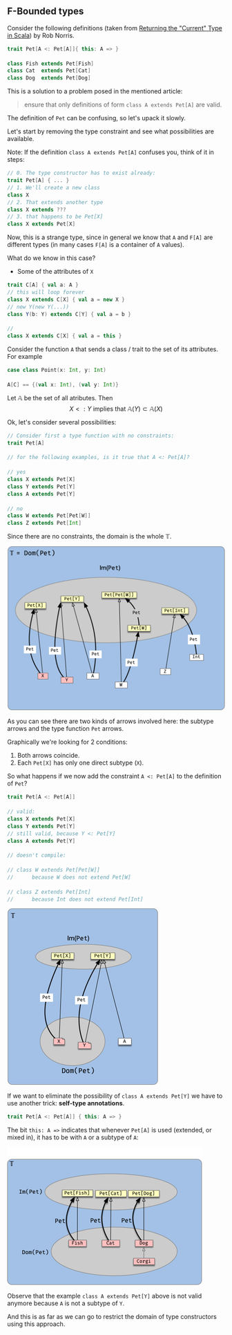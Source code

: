 ## F-Bounded types


Consider the following definitions (taken from [Returning the "Current" Type in Scala](https://tpolecat.github.io/2015/04/29/f-bounds.html)) by Rob Norris.

```scala
trait Pet[A <: Pet[A]]{ this: A => }

class Fish extends Pet[Fish]
class Cat  extends Pet[Cat]
class Dog  extends Pet[Dog]
```

This is a solution to a problem posed in the mentioned article:

> ensure that only definitions of form `class A extends Pet[A]` are valid.

The definition of `Pet` can be confusing, so let's upack it slowly.

Let's start by removing the type constraint and see what possibilities are available.

Note: If the definition `class A extends Pet[A]` confuses you, think of it in steps:

```scala
// 0. The type constructor has to exist already:
trait Pet[A] { ... }
// 1. We'll create a new class
class X
// 2. That extends another type
class X extends ???
// 3. that happens to be Pet[X]
class X extends Pet[X]
```

Now, this is a strange type, since in general we know that `A` and `F[A]` are different types (in many cases `F[A]` is a container of `A` values).

What do we know in this case?

* Some of the attributes of `X` 



```scala
trait C[A] { val a: A }
// this will loop forever
class X extends C[X] { val a = new X }
// new Y(new Y(...))
class Y(b: Y) extends C[Y] { val a = b }

//
class X extends C[X] { val a = this }
```



Consider the function `A` that sends a class / trait to the set of its attributes. For example

```scala
case class Point(x: Int, y: Int)

A[C] == {(val x: Int), (val y: Int)}
```

Let $\mathbb{A}$ be the set of all atributes. Then
$$
X <: Y\ \mathrm{implies\ that}\ \mathbb{A}(Y)\subset \mathbb{A}(X)
$$






















Ok, let's consider several possibilities:

```scala
// Consider first a type function with no constraints:
trait Pet[A]

// for the following examples, is it true that A <: Pet[A]?

// yes
class X extends Pet[X]
class Y extends Pet[Y]
class A extends Pet[Y]

// no
class W extends Pet[Pet[W]]
class Z extends Pet[Int]
```

Since there are no constraints, the domain is the whole $\mathbb T$.

![](diagrams/f-bounded1.png)

As you can see there are two kinds of arrows involved here: the subtype arrows and the type function `Pet` arrows.

Graphically we're looking for 2 conditions:

1. Both arrows coincide.
2. Each `Pet[X]` has only one direct subtype (`X`).

So what happens if we now add the constraint `A <: Pet[A]` to the definition of `Pet`?

```scala
trait Pet[A <: Pet[A]]

// valid:
class X extends Pet[X]
class Y extends Pet[Y]
// still valid, because Y <: Pet[Y]
class A extends Pet[Y]

// doesn't compile:

// class W extends Pet[Pet[W]]
//      because W does not extend Pet[W]

// class Z extends Pet[Int]
//      because Int does not extend Pet[Int]
```

![](diagrams/f-bounded11.png)







If we want to eliminate the possibility of `class A extends Pet[Y]` we have to use another trick: **self-type annotations**.

```scala
trait Pet[A <: Pet[A]] { this: A => }
```

The bit `this: A =>` indicates that whenever `Pet[A]` is used (extended, or mixed in), it has to be with `A` or a subtype of `A`:

![](diagrams/f-bounded2.png)

Observe that the example `class A extends Pet[Y]` above is not valid anymore because `A` is not a subtype of `Y`.

And this is as far as we can go to restrict the domain of type constructors using this approach.
